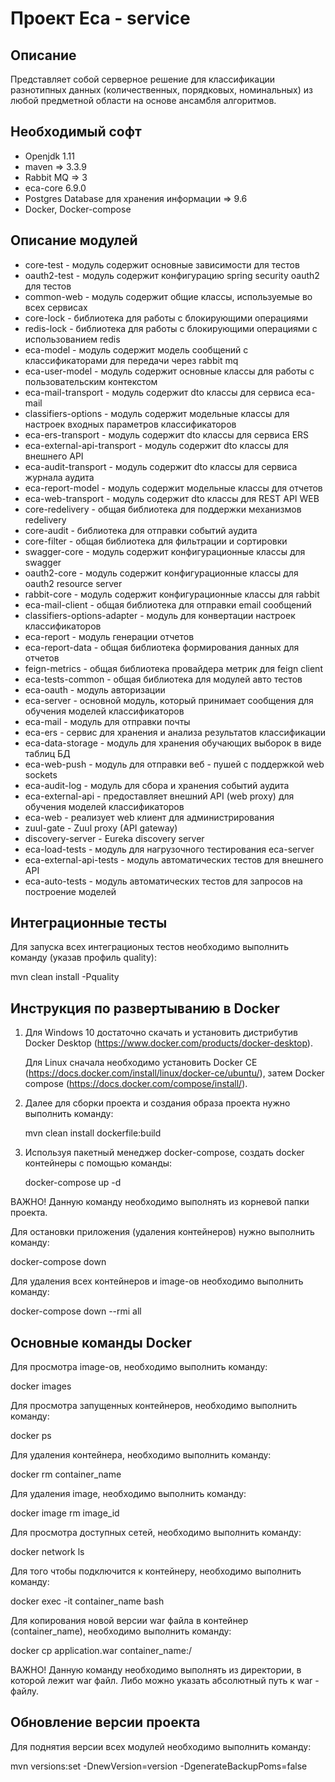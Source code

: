 Проект Eca - service
========================================


Описание
----------------------------------------
Представляет собой серверное решение для классификации разнотипных данных (количественных, порядковых, номинальных)
из любой предметной области на основе ансамбля алгоритмов.

Необходимый софт
----------------------------------------
* Openjdk 1.11
* maven => 3.3.9
* Rabbit MQ => 3
* eca-core 6.9.0
* Postgres Database для хранения информации => 9.6
* Docker, Docker-compose

Описание модулей
----------------------------------------

* core-test - модуль содержит основные зависимости для тестов
* oauth2-test - модуль содержит конфигурацию spring security oauth2 для тестов
* common-web - модуль содержит общие классы, используемые во всех сервисах
* core-lock - библиотека для работы с блокирующими операциями
* redis-lock - библиотека для работы с блокирующими операциями с использованием redis
* eca-model - модуль содержит модель сообщений с классификаторами для передачи через rabbit mq
* eca-user-model - модуль содержит основные классы для работы с пользовательским контекстом
* eca-mail-transport - модуль содержит dto классы для сервиса eca-mail
* classifiers-options - модуль содержит модельные классы для настроек входных параметров классификаторов
* eca-ers-transport - модуль содержит dto классы для сервиса ERS
* eca-external-api-transport - модуль содержит dto классы для внешнего API
* eca-audit-transport - модуль содержит dto классы для сервиса журнала аудита
* eca-report-model - модуль содержит модельные классы для отчетов
* eca-web-transport - модуль содержит dto классы для REST API WEB
* core-redelivery - общая библиотека для поддержки механизмов redelivery
* core-audit - библиотека для отправки событий аудита
* core-filter - общая библиотека для фильтрации и сортировки
* swagger-core - модуль содержит конфигурационные классы для swagger
* oauth2-core - модуль содержит конфигурационные классы для oauth2 resource server 
* rabbit-core - модуль содержит конфигурационные классы для rabbit
* eca-mail-client - общая библиотека для отправки email сообщений
* classifiers-options-adapter - модуль для конвертации настроек классификаторов
* eca-report - модуль генерации отчетов
* eca-report-data - общая библиотека формирования данных для отчетов
* feign-metrics - общая библиотека провайдера метрик для feign client
* eca-tests-common - общая библиотека для модулей авто тестов
* eca-oauth - модуль авторизации
* eca-server - основной модуль, который принимает сообщения для обучения моделей классификаторов
* eca-mail - модуль для отправки почты
* eca-ers - сервис для хранения и анализа результатов классификации
* eca-data-storage - модуль для хранения обучающих выборок в виде таблиц БД
* eca-web-push - модуль для отправки веб - пушей с поддержкой web sockets
* eca-audit-log - модуль для сбора и хранения событий аудита
* eca-external-api - предоставляет внешний API (web proxy) для обучения моделей классификаторов
* eca-web - реализует web клиент для администрирования
* zuul-gate - Zuul proxy  (API gateway)
* discovery-server - Eureka discovery server
* eca-load-tests - модуль для нагрузочного тестирования eca-server
* eca-external-api-tests - модуль автоматических тестов для внешнего API
* eca-auto-tests - модуль автоматических тестов для запросов на построение моделей

Интеграционные тесты
------------------------------------------------------
Для запуска всех интеграционых тестов необходимо выполнить команду (указав профиль quality):

mvn clean install -Pquality

Инструкция по развертыванию в Docker
-------------------------------------------------------

1. Для Windows 10 достаточно скачать и установить дистрибутив Docker Desktop (https://www.docker.com/products/docker-desktop).
   
   Для Linux сначала необходимо установить Docker CE (https://docs.docker.com/install/linux/docker-ce/ubuntu/),
   затем Docker compose (https://docs.docker.com/compose/install/).

2. Далее для сборки проекта и создания образа проекта нужно выполнить команду:

    mvn clean install dockerfile:build

3. Используя пакетный менеджер docker-compose, создать docker контейнеры с помощью команды:

    docker-compose up -d

ВАЖНО! Данную команду необходимо выполнять из корневой папки проекта.

Для остановки приложения (удаления контейнеров) нужно выполнить команду:

docker-compose down

Для удаления всех контейнеров и image-ов необходимо выполнить команду:

docker-compose down --rmi all

Основные команды Docker
-------------------------------------------------------

Для просмотра image-ов, необходимо выполнить команду:

docker images

Для просмотра запущенных контейнеров, необходимо выполнить команду:

docker ps

Для удаления контейнера, необходимо выполнить команду:

docker rm container_name

Для удаления image, необходимо выполнить команду:

docker image rm image_id

Для просмотра доступных сетей, необходимо выполнить команду:

docker network ls

Для того чтобы подключится к контейнеру, необходимо выполнить команду:

docker exec -it container_name bash

Для копирования новой версии war файла в контейнер (container_name), необходимо выполнить команду:

docker cp application.war container_name:/

ВАЖНО! Данную команду необходимо выполнять из директории, в которой лежит war файл. Либо можно указать абсолютный путь к war - файлу.

Обновление версии проекта
-------------------------------------------------------

Для поднятия версии всех модулей необходимо выполнить команду:

mvn versions:set -DnewVersion=version -DgenerateBackupPoms=false
